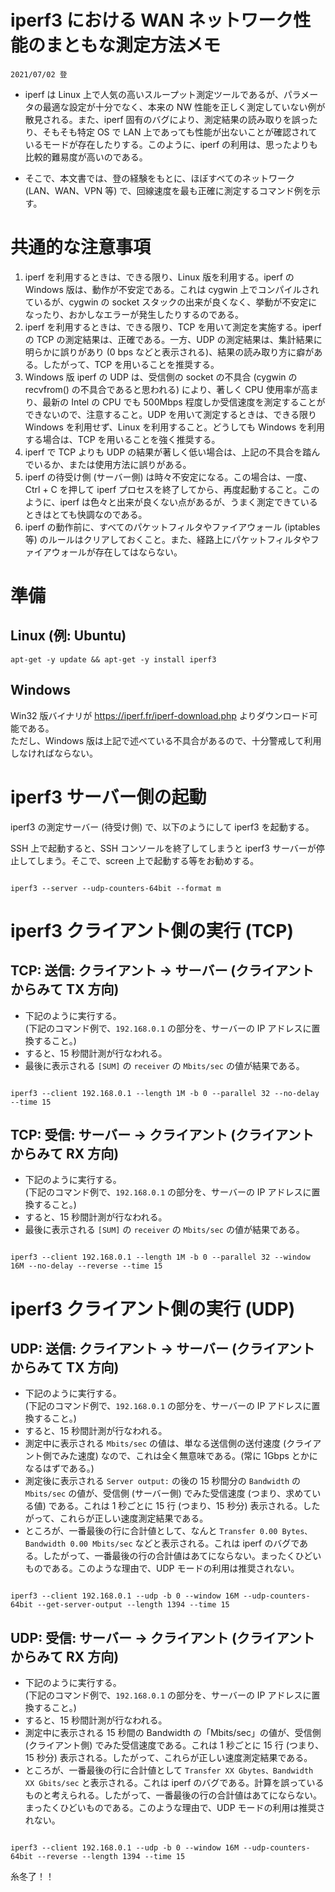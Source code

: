 ﻿# iperf3 における WAN ネットワーク性能のまともな測定方法メモ
`2021/07/02 登`


- iperf は Linux 上で人気の高いスループット測定ツールであるが、パラメータの最適な設定が十分でなく、本来の NW 性能を正しく測定していない例が散見される。また、iperf 固有のバグにより、測定結果の読み取りを誤ったり、そもそも特定 OS で LAN 上であっても性能が出ないことが確認されているモードが存在したりする。このように、iperf の利用は、思ったよりも比較的難易度が高いのである。

- そこで、本文書では、登の経験をもとに、ほぼすべてのネットワーク (LAN、WAN、VPN 等) で、回線速度を最も正確に測定するコマンド例を示す。


# 共通的な注意事項
1. iperf を利用するときは、できる限り、Linux 版を利用する。iperf の Windows 版は、動作が不安定である。これは cygwin 上でコンパイルされているが、cygwin の socket スタックの出来が良くなく、挙動が不安定になったり、おかしなエラーが発生したりするのである。
2. iperf を利用するときは、できる限り、TCP を用いて測定を実施する。iperf の TCP の測定結果は、正確である。一方、UDP の測定結果は、集計結果に明らかに誤りがあり (0 bps などと表示される)、結果の読み取り方に癖がある。したがって、TCP を用いることを推奨する。
3. Windows 版 iperf の UDP は、受信側の socket の不具合 (cygwin の recvfrom() の不具合であると思われる) により、著しく CPU 使用率が高まり、最新の Intel の CPU でも 500Mbps 程度しか受信速度を測定することができないので、注意すること。UDP を用いて測定するときは、できる限り Windows を利用せず、Linux を利用すること。どうしても Windows を利用する場合は、TCP を用いることを強く推奨する。
4. iperf で TCP よりも UDP の結果が著しく低い場合は、上記の不具合を踏んでいるか、または使用方法に誤りがある。
5. iperf の待受け側 (サーバー側) は時々不安定になる。この場合は、一度、Ctrl + C を押して iperf プロセスを終了してから、再度起動すること。このように、iperf は色々と出来が良くない点があるが、うまく測定できているときはとても快調なのである。
6. iperf の動作前に、すべてのパケットフィルタやファイアウォール (iptables 等) のルールはクリアしておくこと。また、経路上にパケットフィルタやファイアウォールが存在してはならない。


# 準備
## Linux (例: Ubuntu)
```
apt-get -y update && apt-get -y install iperf3
```

## Windows
Win32 版バイナリが https://iperf.fr/iperf-download.php よりダウンロード可能である。  
ただし、Windows 版は上記で述べている不具合があるので、十分警戒して利用しなければならない。


# iperf3 サーバー側の起動
iperf3 の測定サーバー (待受け側) で、以下のようにして iperf3 を起動する。

SSH 上で起動すると、SSH コンソールを終了してしまうと iperf3 サーバーが停止してしまう。そこで、screen 上で起動する等をお勧めする。

```

iperf3 --server --udp-counters-64bit --format m

```

# iperf3 クライアント側の実行 (TCP)
## TCP: 送信: クライアント → サーバー (クライアントからみて TX 方向)
- 下記のように実行する。  
  (下記のコマンド例で、`192.168.0.1` の部分を、サーバーの IP アドレスに置換すること。)
- すると、15 秒間計測が行なわれる。
- 最後に表示される `[SUM]` の `receiver` の `Mbits/sec` の値が結果である。

```

iperf3 --client 192.168.0.1 --length 1M -b 0 --parallel 32 --no-delay --time 15

```


## TCP: 受信: サーバー → クライアント (クライアントからみて RX 方向)
- 下記のように実行する。  
  (下記のコマンド例で、`192.168.0.1` の部分を、サーバーの IP アドレスに置換すること。)
- すると、15 秒間計測が行なわれる。
- 最後に表示される `[SUM]` の `receiver` の `Mbits/sec` の値が結果である。

```

iperf3 --client 192.168.0.1 --length 1M -b 0 --parallel 32 --window 16M --no-delay --reverse --time 15

```

# iperf3 クライアント側の実行 (UDP)
## UDP: 送信: クライアント → サーバー (クライアントからみて TX 方向)

- 下記のように実行する。  
  (下記のコマンド例で、`192.168.0.1` の部分を、サーバーの IP アドレスに置換すること。)
- すると、15 秒間計測が行なわれる。
- 測定中に表示される `Mbits/sec` の値は、単なる送信側の送付速度 (クライアント側でみた速度) なので、これは全く無意味である。(常に 1Gbps とかになるはずである。)
- 測定後に表示される `Server output:` の後の 15 秒間分の `Bandwidth` の `Mbits/sec` の値が、受信側 (サーバー側) でみた受信速度 (つまり、求めている値) である。これは 1 秒ごとに 15 行 (つまり、15 秒分) 表示される。したがって、これらが正しい速度測定結果である。
- ところが、一番最後の行に合計値として、なんと `Transfer 0.00 Bytes、Bandwidth 0.00 Mbits/sec` などと表示される。これは iperf のバグである。したがって、一番最後の行の合計値はあてにならない。まったくひどいものである。このような理由で、UDP モードの利用は推奨されない。
```

iperf3 --client 192.168.0.1 --udp -b 0 --window 16M --udp-counters-64bit --get-server-output --length 1394 --time 15

```

## UDP: 受信: サーバー → クライアント (クライアントからみて RX 方向)
- 下記のように実行する。  
  (下記のコマンド例で、`192.168.0.1` の部分を、サーバーの IP アドレスに置換すること。)
- すると、15 秒間計測が行なわれる。
- 測定中に表示される 15 秒間の Bandwidth の「Mbits/sec」の値が、受信側 (クライアント側) でみた受信速度である。これは 1 秒ごとに 15 行 (つまり、15 秒分) 表示される。したがって、これらが正しい速度測定結果である。
- ところが、一番最後の行に合計値として `Transfer XX Gbytes、Bandwidth XX Gbits/sec` と表示される。これは iperf のバグである。計算を誤っているものと考えられる。したがって、一番最後の行の合計値はあてにならない。まったくひどいものである。このような理由で、UDP モードの利用は推奨されない。
```

iperf3 --client 192.168.0.1 --udp -b 0 --window 16M --udp-counters-64bit --reverse --length 1394 --time 15

```


糸冬了！！
